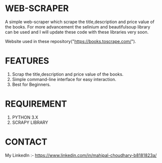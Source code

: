 # WEB-SCRAPER
A simple web-scraper which scrape the title,description and price value of the books.
For more advancement the selinium and beautifulsoup library can be used and 
I will update these code with these libraries very soon.

Website used in these repository("https://books.toscrape.com/").

# FEATURES
1. Scrap the title,description and price value of the books.
2. Simple command-line interface for easy interaction.
3. Best for Beginners.

# REQUIREMENT
1. PYTHON 3.X
2. SCRAPY LIBRARY

# CONTACT
My LinkedIn :- https://www.linkedin.com/in/mahipal-choudhary-b8181823a/
